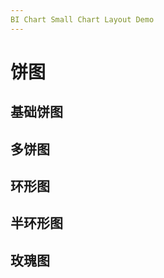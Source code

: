 ```yaml
---
BI Chart Small Chart Layout Demo
---
```


# 饼图

## 基础饼图

<demo src="../demos/basic/pie/BasicPieDemo.vue"></demo>

## 多饼图

<demo src="../demos/basic/pie/BasicMultiplePieDemo.vue"></demo>

## 环形图

<demo src="../demos/basic/pie/BasicRollPieDemo.vue"></demo>

## 半环形图

<demo src="../demos/basic/pie/BasicHalfRollPieDemo.vue"></demo>

## 玫瑰图

<demo src="../demos/basic/pie/BasicRosePieDemo.vue"></demo>